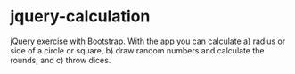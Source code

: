 # jquery-calculation
jQuery exercise with Bootstrap. With the app you can calculate a) radius or side of a circle or square, b) draw random numbers and calculate the rounds, and c) throw dices. 
